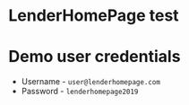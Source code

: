 # LenderHomePage test

# Demo user credentials
- Username - `user@lenderhomepage.com`
- Password - `lenderhomepage2019`
